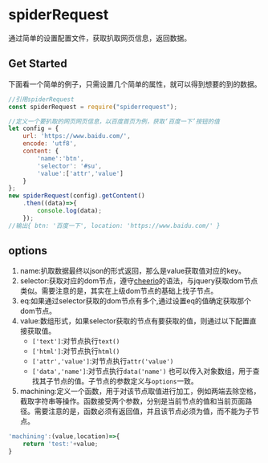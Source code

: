
spiderRequest
=======

通过简单的设置配置文件，获取扒取网页信息，返回数据。

## Get Started
下面看一个简单的例子，只需设置几个简单的属性，就可以得到想要的到的数据。
```javascript
//引用spiderRequest
const spiderRequest = require("spiderrequest");

//定义一个要扒取的网页网页信息，以百度首页为例，获取‘百度一下’按钮的值
let config = {
	url: 'https://www.baidu.com/',
	encode: 'utf8',
	content: {
		'name':'btn',
		'selector': '#su',
		'value':['attr','value']
	}
};
new spiderRequest(config).getContent()
    .then((data)=>{
    	console.log(data);
    });
//输出{ btn: '百度一下', location: 'https://www.baidu.com/' }
```
## options
1. name:扒取数据最终以json的形式返回，那么是value获取值对应的key。
2. selector:获取对应的dom节点，遵守[cheerio](https://www.npmjs.com/package/cheerio)的语法，与jquery获取dom节点类似。需要注意的是，其实在上级dom节点的基础上找子节点。
3. eq:如果通过selector获取的dom节点有多个,通过设置eq的值确定获取那个dom节点。
4. value:数组形式，如果selector获取的节点有要获取的值，则通过以下配置直接获取值。
    - `['text']`:对节点执行`text()`
    - `['html']`:对节点执行`html()`
    - `['attr','value']`:对节点执行`attr('value')`
    - `['data','name']`:对节点执行`data('name')`
    也可以传入对象数组，用于查找其子节点的值。子节点的参数定义与`options`一致。
5. machining:定义一个函数，用于对该节点取值进行加工，例如两端去除空格，截取字符串等操作。函数接受两个参数，分别是当前节点的值和当前页面路径。需要注意的是，函数必须有返回值，并且该节点必须为值，而不能为子节点。
```javascript
'machining':(value,location)=>{
	return 'test:'+value; 
}
```